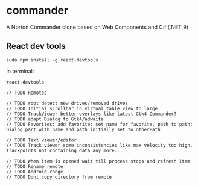 # commander
A Norton Commander clone based on Web Components and C# (.NET 9)

## React dev tools
```
sudo npm install -g react-devtools
```
In terminal:
```
react-devtools
```

```
// TODO Remotes

// TODO root detect new drives/removed drives
// TODO Initial scrollbar in virtual table view to large
// TODO TrackViewer better overlays like latest Gtk4 Commander?
// TODO adapt Dialog to Gtk4/adwaita
// TODO Favorites: add favorite: set name for favorite, path to path: Dialog part with name and path initially set to otherPath

// TODO Text viewer/editor
// TODO Track viewer some inconsistencies like max velocity too high, trackpoints not containing data any more...

// TODO When item is opened wait till process stops and refresh item
// TODO Rename remote
// TODO Android range
// TODO Dont copy directory from remote
```